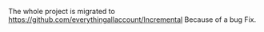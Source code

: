 The whole project is migrated to https://github.com/everythingallaccount/Incremental Because of a bug Fix. 
